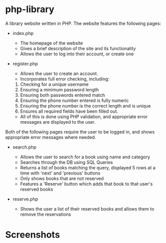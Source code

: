 # php-library

A library website written in PHP.
The website features the following pages:
* index.php
	- The homepage of the website
	- Gives a brief description of the site and its functionality
	- Allows the user to log into their account, or create one 

* register.php
	- Allows the user to create an account.
	- Incorporates full error checking, including:
	1. Checking for a unique username
	2. Ensuring a minimum password length
	3. Ensuring both passwords entered match
	4. Ensuring the phone number entered is fully numeric
	5. Ensuring the phone number is the correct length and is unique 
	6. Ensures all required fields have been filled out.
	- All of this is done using PHP validation, and appropriate error messages are displayed to the user.

Both of the following pages require the user to be logged in, and shows appropriate error messages where needed.
* search.php
	- Allows the user to search for a book using name and category
	- Searches through the DB using SQL Queries 
	- Returns a list of books matching the query, displayed 5 rows at a time with 'next' and 'previous' buttons
	- Only shows books that are not reserved
	- Features a 'Reserve' button which adds that book to that user's reserved books

* reserve.php
	- Shows the user a list of their reserved books and allows them to remove the reservations

# Screenshots

